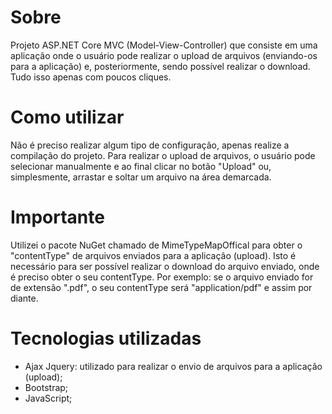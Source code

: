# Sobre
Projeto ASP.NET Core MVC (Model-View-Controller) que consiste em uma aplicação onde o usuário pode realizar o upload de arquivos (enviando-os para a aplicação) e, posteriormente, sendo possível realizar o download. Tudo isso apenas com poucos cliques.

# Como utilizar
Não é preciso realizar algum tipo de configuração, apenas realize a compilação do projeto. Para realizar o upload de arquivos, o usuário pode selecionar manualmente e ao final clicar no botão "Upload" ou, simplesmente, arrastar e soltar um arquivo na área demarcada.

# Importante
Utilizei o pacote NuGet chamado de MimeTypeMapOffical para obter o "contentType" de arquivos enviados para a aplicação (upload). Isto é necessário para ser possível realizar o download do arquivo enviado, onde é preciso obter o seu contentType. Por exemplo: se o arquivo enviado for de extensão ".pdf", o seu contentType será "application/pdf" e assim por diante.

# Tecnologias utilizadas
- Ajax Jquery: utilizado para realizar o envio de arquivos para a aplicação (upload);
- Bootstrap;
- JavaScript;
